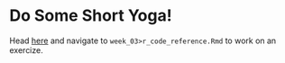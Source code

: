 # Do Some Short Yoga! 
Head [here](http://datahub.berkeley.edu/hub/user-redirect/git-pull?repo=https://github.com/d-alex-hughes/w241&branch=master&urlpath=rstudio) and navigate to `week_03>r_code_reference.Rmd` to work on an exercize.